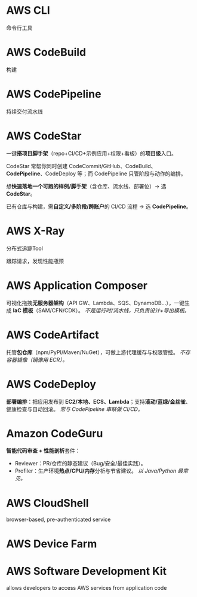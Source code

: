 # AWS CLI

命令行工具

# AWS CodeBuild

构建

# AWS CodePipeline

持续交付流水线

# AWS CodeStar

一键**搭项目脚手架**（repo+CI/CD+示例应用+权限+看板）的**项目级**入口。

CodeStar 常帮你同时创建 CodeCommit/GitHub、CodeBuild、**CodePipeline**、CodeDeploy 等；而 CodePipeline 只管阶段与动作的编排。

想**快速落地一个可跑的样例/脚手架**（含仓库、流水线、部署位）→ 选 **CodeStar**。

已有仓库与构建，需**自定义/多阶段/跨账户**的 CI/CD 流程 → 选 **CodePipeline**。

# AWS X-Ray

分布式追踪Tool

跟踪请求，发现性能瓶颈

# AWS Application Composer

可视化拖拽**无服务器架构**（API GW、Lambda、SQS、DynamoDB…），一键生成 **IaC 模板**（SAM/CFN/CDK）。
 *不是运行时/流水线，只负责设计+导出模板。*

# AWS CodeArtifact

托管**包仓库**（npm/PyPI/Maven/NuGet），可做上游代理缓存与权限管控。
 *不存容器镜像（镜像用 ECR）。*

# AWS CodeDeploy

**部署编排**：把应用发布到 **EC2/本地、ECS、Lambda**；支持**滚动/蓝绿/金丝雀**、健康检查与自动回滚。
 *常与 CodePipeline 串联做 CI/CD。*

# Amazon CodeGuru

**智能代码审查 + 性能剖析**套件：

- Reviewer：PR/仓库的静态建议（Bug/安全/最佳实践）。
- Profiler：生产环境**热点/CPU/内存**分析与节省建议。
   *以 Java/Python 最常见。*



# AWS CloudShell

browser-based, pre-authenticated service

# AWS Device Farm

# AWS Software Development Kit

allows developers to access AWS services from application code